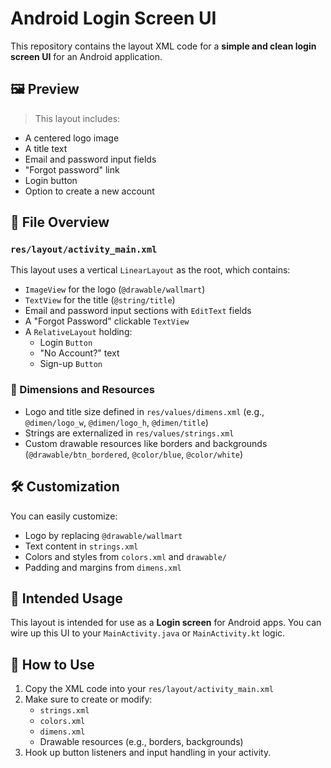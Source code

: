 # Android Login Screen UI

This repository contains the layout XML code for a **simple and clean login screen UI** for an Android application.

## 🖼️ Preview

> This layout includes:
- A centered logo image
- A title text
- Email and password input fields
- "Forgot password" link
- Login button
- Option to create a new account

## 📁 File Overview

### `res/layout/activity_main.xml`

This layout uses a vertical `LinearLayout` as the root, which contains:
- `ImageView` for the logo (`@drawable/wallmart`)
- `TextView` for the title (`@string/title`)
- Email and password input sections with `EditText` fields
- A "Forgot Password" clickable `TextView`
- A `RelativeLayout` holding:
  - Login `Button`
  - "No Account?" text
  - Sign-up `Button`

### 📏 Dimensions and Resources
- Logo and title size defined in `res/values/dimens.xml` (e.g., `@dimen/logo_w`, `@dimen/logo_h`, `@dimen/title`)
- Strings are externalized in `res/values/strings.xml`
- Custom drawable resources like borders and backgrounds (`@drawable/btn_bordered`, `@color/blue`, `@color/white`)

## 🛠️ Customization

You can easily customize:
- Logo by replacing `@drawable/wallmart`
- Text content in `strings.xml`
- Colors and styles from `colors.xml` and `drawable/`
- Padding and margins from `dimens.xml`

## 📱 Intended Usage

This layout is intended for use as a **Login screen** for Android apps. You can wire up this UI to your `MainActivity.java` or `MainActivity.kt` logic.

## 🔧 How to Use

1. Copy the XML code into your `res/layout/activity_main.xml`
2. Make sure to create or modify:
   - `strings.xml`
   - `colors.xml`
   - `dimens.xml`
   - Drawable resources (e.g., borders, backgrounds)
3. Hook up button listeners and input handling in your activity.

